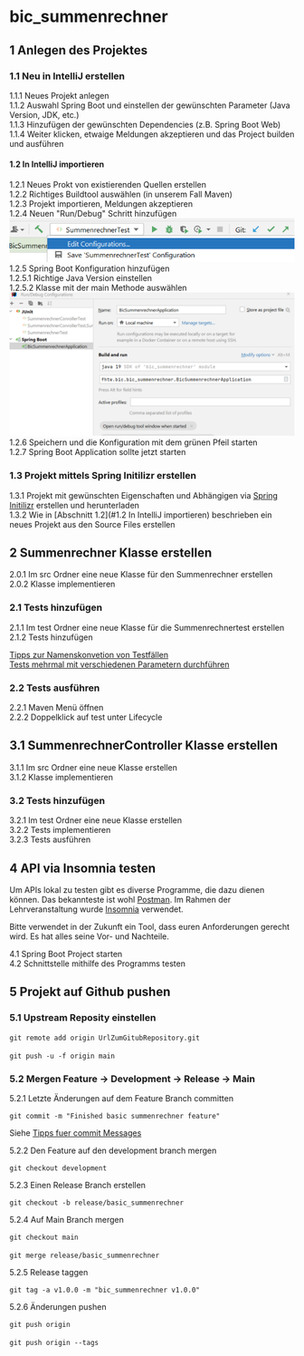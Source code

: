 # bic_summenrechner

## 1 Anlegen des Projektes  
### 1.1  Neu in IntelliJ erstellen  
1.1.1 Neues Projekt anlegen  
1.1.2 Auswahl Spring Boot und einstellen der gewünschten Parameter (Java Version, JDK, etc.)  
1.1.3 Hinzufügen der gewünschten Dependencies (z.B. Spring Boot Web)  
1.1.4 Weiter klicken, etwaige Meldungen akzeptieren und das Project builden und ausführen

#### 1.2 In IntelliJ importieren  
1.2.1 Neues Prokt von existierenden Quellen erstellen  
1.2.2 Richtiges Buildtool auswählen (in unserem Fall Maven)  
1.2.3 Projekt importieren, Meldungen akzeptieren  
1.2.4 Neuen "Run/Debug" Schritt hinzufügen  
![Edit Configurations Location](img/edit_configurations.png)
1.2.5  Spring Boot Konfiguration hinzufügen  
1.2.5.1 Richtige Java Version einstellen  
1.2.5.2 Klasse mit der main Methode auswählen
![Spring Boot Configuration Example](img/Sprint_boot_configuration.png)
1.2.6 Speichern und die Konfiguration mit dem grünen Pfeil starten  
1.2.7 Spring Boot Application sollte jetzt starten

### 1.3 Projekt mittels Spring Initilizr erstellen 
1.3.1 Projekt mit gewünschten Eigenschaften und Abhängigen via [Spring Initilizr](https://start.spring.io/) erstellen und herunterladen    
1.3.2 Wie in [Abschnitt 1.2](#1.2 In IntelliJ importieren) beschrieben ein neues Projekt aus den Source Files erstellen

## 2 Summenrechner Klasse erstellen
2.0.1 Im src Ordner eine neue Klasse für den Summenrechner erstellen  
2.0.2 Klasse implementieren

### 2.1 Tests hinzufügen
2.1.1 Im test Ordner eine neue Klasse für die Summenrechnertest erstellen
2.1.2 Tests hinzufügen

[Tipps zur Namenskonvetion von Testfällen](https://medium.com/@stefanovskyi/unit-test-naming-conventions-dd9208eadbea)  
[Tests mehrmal mit verschiedenen Parametern durchführen](https://www.baeldung.com/parameterized-tests-junit-5)

### 2.2 Tests ausführen
2.2.1 Maven Menü öffnen  
2.2.2 Doppelklick auf test unter Lifecycle

## 3.1 SummenrechnerController Klasse erstellen
3.1.1 Im src Ordner eine neue Klasse erstellen  
3.1.2 Klasse implementieren

### 3.2 Tests hinzufügen
3.2.1 Im test Ordner eine neue Klasse erstellen  
3.2.2 Tests implementieren  
3.2.3 Tests ausführen

## 4 API via Insomnia testen
Um APIs lokal zu testen gibt es diverse Programme, die dazu dienen können.
Das bekannteste ist wohl [Postman](https://www.postman.com).
Im Rahmen der Lehrveranstaltung wurde [Insomnia](https://insomnia.rest/) verwendet. 

Bitte verwendet in der Zukunft ein Tool, dass euren Anforderungen gerecht wird. Es hat alles seine Vor- und Nachteile.

4.1 Spring Boot Project starten  
4.2 Schnittstelle mithilfe des Programms testen

## 5 Projekt auf Github pushen

### 5.1 Upstream Reposity einstellen
``` SHELL
git remote add origin UrlZumGitubRepository.git

git push -u -f origin main
```

### 5.2 Mergen Feature -> Development -> Release -> Main

5.2.1 Letzte Änderungen auf dem Feature Branch committen
``` SHELL
git commit -m "Finished basic summenrechner feature" 
```
Siehe [Tipps fuer commit Messages](https://cbea.ms/git-commit/)

5.2.2  Den Feature auf den development branch mergen
``` SHELL
git checkout development
```
5.2.3 Einen Release Branch erstellen
``` SHELL
git checkout -b release/basic_summenrechner
```

5.2.4 Auf Main Branch mergen
``` SHELL
git checkout main

git merge release/basic_summenrechner
```

5.2.5 Release taggen
``` SHELL
git tag -a v1.0.0 -m "bic_summenrechner v1.0.0"
```
5.2.6 Änderungen pushen

``` SHELL
git push origin

git push origin --tags
```



